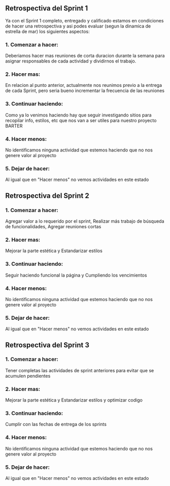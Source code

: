 ## Retrospectiva del Sprint 1

Ya con el Sprint 1 completo, entregado y calificado estamos en condiciones de hacer una retrospectiva y asi podes evaluar (segun la dinamica de estrella de mar) los siguientes aspectos:
### 1. Comenzar a hacer:
Deberiamos hacer mas reuniones de corta duracion durante la semana para asignar responsables de cada actividad y dividirnos el trabajo.

### 2. Hacer mas: 
En relacion al punto anterior, actualmente nos reunimos previo a la entrega de cada Sprint, pero seria bueno incrementar la frecuencia de las reuniones

### 3. Continuar haciendo: 
Como ya lo venimos haciendo hay que seguir investigando sitios para recopilar info, estilos, etc que nos van a ser utiles para nuestro proyecto BARTER

### 4. Hacer menos: 
No identificamos ninguna actividad que estemos haciendo que no nos genere valor al proyecto

### 5. Dejar de hacer: 
Al igual que en "Hacer menos" no vemos actividades en este estado

##

## Retrospectiva del Sprint 2

### 1. Comenzar a hacer:
Agregar valor a lo requerido por el sprint, Realizar más trabajo de búsqueda de funcionalidades, Agregar reuniones cortas

### 2. Hacer mas: 
Mejorar la parte estética y Estandarizar estilos

### 3. Continuar haciendo: 
Seguir haciendo funcional la página y Cumpliendo los vencimientos

### 4. Hacer menos: 
No identificamos ninguna actividad que estemos haciendo que no nos genere valor al proyecto

### 5. Dejar de hacer: 
Al igual que en "Hacer menos" no vemos actividades en este estado

##

## Retrospectiva del Sprint 3

### 1. Comenzar a hacer:
Tener completas las actividades de sprint anteriores para evitar que se acumulen pendientes

### 2. Hacer mas: 
Mejorar la parte estética y Estandarizar estilos y optimizar codigo

### 3. Continuar haciendo: 
Cumplir con las fechas de entrega de los sprints

### 4. Hacer menos: 
No identificamos ninguna actividad que estemos haciendo que no nos genere valor al proyecto

### 5. Dejar de hacer: 
Al igual que en "Hacer menos" no vemos actividades en este estado

